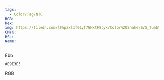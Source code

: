 ```yaml
---
tags:
  - Color/Tag/NTC
RGB:
Hex:
img: https://filedn.com/l0hpzxl1f01yT7GHxtF8cyk/Color%20Snake/SVG_Tumb%20Mass%20No%20Name/E9E3E3.svg
CMYK:
HSL:
Name:
---
```

Ebb
```palette
#E9E3E3
```
RGB
